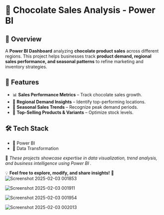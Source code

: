 # 🍫 Chocolate Sales Analysis - Power BI

## 🚀 Overview
A **Power BI Dashboard** analyzing **chocolate product sales** across different regions. This project helps businesses track **product demand, regional sales performance, and seasonal patterns** to refine marketing and inventory strategies.

## 📌 Features
- 📊 **Sales Performance Metrics** – Track chocolate sales growth.
- 📍 **Regional Demand Insights** – Identify top-performing locations.
- 📆 **Seasonal Sales Trends** – Recognize peak demand periods.
- 🏅 **Top-Selling Products & Variants** – Optimize stock levels.

## 🛠️ Tech Stack
- 🔹 Power BI  
- 🔹 Data Transformation  

📌 *These projects showcase expertise in data visualization, trend analysis, and business intelligence using Power BI .*  

💡 **Feel free to explore, modify, and share insights!** 🚀 
![Screenshot 2025-02-03 001853](https://github.com/user-attachments/assets/28b9953c-de1c-4d68-9afd-616bcb576b62)

![Screenshot 2025-02-03 001911](https://github.com/user-attachments/assets/c3534a69-5baa-413e-9d11-18e3b886c064)

![Screenshot 2025-02-03 001954](https://github.com/user-attachments/assets/c16c28f0-d523-4fdd-be5a-2541d7615d57)

![Screenshot 2025-02-03 002013](https://github.com/user-attachments/assets/bf19b51e-6e92-43a7-8f31-691d9dc7e145)
